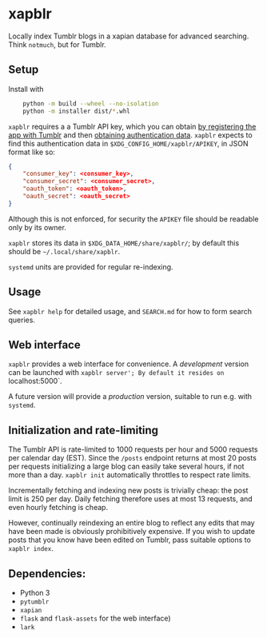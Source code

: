 xapblr
======

Locally index Tumblr blogs in a xapian database for advanced searching.
Think `notmuch`, but for Tumblr.

## Setup

Install with
```sh
    python -m build --wheel --no-isolation
    python -m installer dist/*.whl
```
`xapblr` requires a a Tumblr API key, which you can obtain [by registering the app with Tumblr](https://www.tumblr.com/oauth/apps) and then [obtaining authentication data](https://api.tumblr.com/console/calls/user/info).
`xapblr` expects to find this authentication data in `$XDG_CONFIG_HOME/xapblr/APIKEY`, in JSON format like so:
```json
{
    "consumer_key": <consumer_key>,
    "consumer_secret": <consumer_secret>,
    "oauth_token": <oauth_token>,
    "oauth_secret": <oauth_secret>
}
```
Although this is not enforced, for security the `APIKEY` file should be readable only by its
owner.

`xapblr` stores its data in `$XDG_DATA_HOME/share/xapblr/`; by default this
should be `~/.local/share/xapblr`.

`systemd` units are provided for regular re-indexing.

## Usage

See `xapblr help` for detailed usage, and `SEARCH.md` for how to form search
queries.

## Web interface

`xapblr` provides a web interface for convenience.  A *development* version can
be launched with `xapblr server'; By default it resides on `localhost:5000`.

A future version will provide a *production* version, suitable to run e.g. with
`systemd`.

## Initialization and rate-limiting

The Tumblr API is rate-limited to 1000 requests per hour and 5000 requests per
calendar day (EST). Since the `/posts` endpoint returns at most 20 posts per
requests initializing a large blog can easily take several hours, if not more
than a day. `xapblr init` automatically throttles to respect rate limits.

Incrementally fetching and indexing new posts is trivially cheap: the post
limit is 250 per day. Daily fetching therefore uses at most 13 requests, and
even hourly fetching is cheap.

However, continually reindexing an entire blog to reflect any edits that may
have been made is obviously prohibitively expensive. If you wish to update
posts that you know have been edited on Tumblr, pass suitable options to
`xapblr index`.

## Dependencies: ##
 * Python 3
 * `pytumblr`
 * `xapian`
 * `flask` and `flask-assets` for the web interface)
 * `lark`
